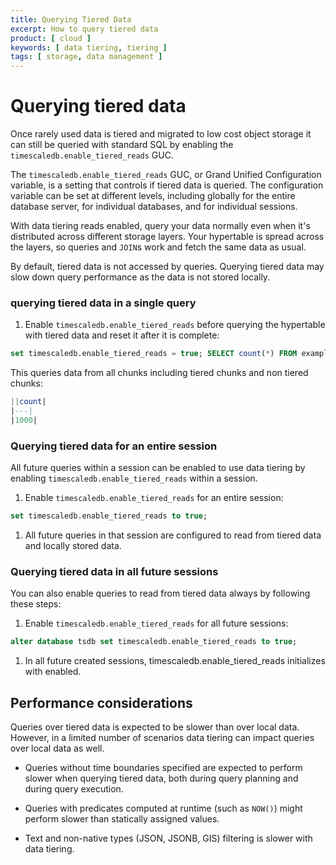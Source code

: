 ```yaml
---
title: Querying Tiered Data
excerpt: How to query tiered data
product: [ cloud ]
keywords: [ data tiering, tiering ]
tags: [ storage, data management ]
---
```


# Querying tiered data

<!-- vale Google.Acronyms = NO -->
<!-- vale Google.Headings = NO -->

Once rarely used data is tiered and migrated to low cost object storage it can still be queried with standard SQL by
enabling the `timescaledb.enable_tiered_reads` GUC. 

The `timescaledb.enable_tiered_reads` GUC, or Grand Unified Configuration variable, is a setting that controls if tiered data is queried. 
The configuration variable can be set at different levels, including globally for the entire database server, for individual databases, and for individual sessions.

With data tiering reads enabled, query your data normally even when it's distributed across different storage layers. Your hypertable is
spread across the layers, so queries and `JOIN`s work and fetch the same data as usual.

<!-- vale Google.Acronyms = YES -->

<Highlight type="warning">
By default, tiered data is not accessed by queries. Querying tiered data may slow down query performance as the data is not stored locally.     
</Highlight>


<Procedure>

### querying tiered data in a single query

1. Enable `timescaledb.enable_tiered_reads` before querying the hypertable with tiered data and reset it after it is complete:

```sql
set timescaledb.enable_tiered_reads = true; SELECT count(*) FROM example; set timescaledb.enable_tiered_reads = false;
```

This queries data from all chunks including tiered chunks and non tiered chunks: 

   ```sql
   ||count|
   |---|
   |1000|
   ```

</Procedure>



### Querying tiered data for an entire session

All future queries within a session can be enabled to use data tiering by enabling `timescaledb.enable_tiered_reads` within a session. 

<Procedure>

1. Enable `timescaledb.enable_tiered_reads` for an entire session:

```sql
set timescaledb.enable_tiered_reads to true;
```

1. All future queries in that session are configured to read from tiered data and locally stored data.    

</Procedure>


### Querying tiered data in all future sessions

You can also enable queries to read from tiered data always by following these steps:

<Procedure>

1. Enable `timescaledb.enable_tiered_reads` for all future sessions:

```sql
alter database tsdb set timescaledb.enable_tiered_reads to true;
```

1.  In all future created sessions, timescaledb.enable_tiered_reads initializes with enabled. 

</Procedure>

## Performance considerations

Queries over tiered data is expected to be slower than over local data. However, in a limited number of scenarios data tiering can impact queries over local data as well. 

* Queries without time boundaries specified are expected to perform slower when querying tiered data, both during query planning and during query execution.

* Queries with predicates computed at runtime (such as `NOW()`) might perform slower than statically assigned values.

<!-- vale Google.Acronyms = NO -->
* Text and non-native types (JSON, JSONB, GIS) filtering is slower with data tiering.
<!-- vale Google.Acronyms = YES -->

